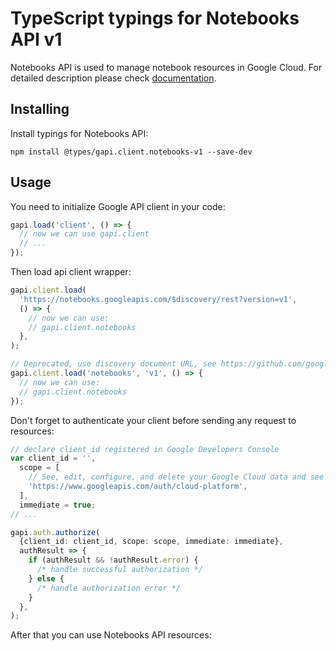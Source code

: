# TypeScript typings for Notebooks API v1

Notebooks API is used to manage notebook resources in Google Cloud.
For detailed description please check [documentation](https://cloud.google.com/notebooks/docs/).

## Installing

Install typings for Notebooks API:

```
npm install @types/gapi.client.notebooks-v1 --save-dev
```

## Usage

You need to initialize Google API client in your code:

```typescript
gapi.load('client', () => {
  // now we can use gapi.client
  // ...
});
```

Then load api client wrapper:

```typescript
gapi.client.load(
  'https://notebooks.googleapis.com/$discovery/rest?version=v1',
  () => {
    // now we can use:
    // gapi.client.notebooks
  },
);
```

```typescript
// Deprecated, use discovery document URL, see https://github.com/google/google-api-javascript-client/blob/master/docs/reference.md#----gapiclientloadname----version----callback--
gapi.client.load('notebooks', 'v1', () => {
  // now we can use:
  // gapi.client.notebooks
});
```

Don't forget to authenticate your client before sending any request to resources:

```typescript
// declare client_id registered in Google Developers Console
var client_id = '',
  scope = [
    // See, edit, configure, and delete your Google Cloud data and see the email address for your Google Account.
    'https://www.googleapis.com/auth/cloud-platform',
  ],
  immediate = true;
// ...

gapi.auth.authorize(
  {client_id: client_id, scope: scope, immediate: immediate},
  authResult => {
    if (authResult && !authResult.error) {
      /* handle successful authorization */
    } else {
      /* handle authorization error */
    }
  },
);
```

After that you can use Notebooks API resources: <!-- TODO: make this work for multiple namespaces -->

```typescript

```
